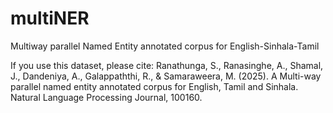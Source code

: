 # multiNER
Multiway parallel Named Entity annotated corpus for English-Sinhala-Tamil

If you use this dataset, please cite: Ranathunga, S., Ranasinghe, A., Shamal, J., Dandeniya, A., Galappaththi, R., & Samaraweera, M. (2025). A Multi-way parallel named entity annotated corpus for English, Tamil and Sinhala. Natural Language Processing Journal, 100160.
